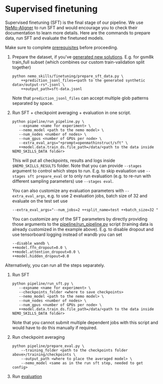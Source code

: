# Supervised finetuning

Supervised finetuning (SFT) is the final stage of our pipeline. We use [NeMo-Aligner](https://github.com/NVIDIA/NeMo-Aligner/)
to run SFT and would encourage you to check their documentation to learn more details.
Here are the commands to prepare data, run SFT and evaluate the finetuned models.

Make sure to complete [prerequisites](/docs/prerequisites.md) before proceeding.

1. Prepare the dataset, if you've [generated new solutions](/docs/synthetic-data-generation.md).
   E.g. for gsm8k train_full subset (which combines our custom train-validation split together)

   ```
   python nemo_skills/finetuning/prepare_sft_data.py \
       ++prediction_jsonl_files=<path to the generated synthetic data>/output-rs*.jsonl \
       ++output_path=sft-data.jsonl
   ```

   Note that `prediction_jsonl_files` can accept multiple glob patterns separated by space.

2. Run SFT + checkpoint averaging + evaluation in one script.

   ```
   python pipeline/run_pipeline.py \
      --expname <name for experiment> \
      --nemo_model <path to the nemo model> \
      --num_nodes <number of nodes> \
      --num_gpus <number of GPUs per node> \
      --extra_eval_args="+prompt=openmathinstruct/sft" \
      ++model.data.train_ds.file_path=/data/<path to the data inside NEMO_SKILLS_DATA folder>
   ```

   This will put all checkpoints, results and logs inside `$NEMO_SKILLS_RESULTS` folder.
   Note that you can provide `--stages` argument to control which steps to run. E.g.
   to skip evaluation use `--stages sft prepare_eval` or to only run evaluation
   (e.g. to re-run with different sampling parameters) use `--stages eval`.

   You can also customize any evaluation parameters with `--extra_eval_args`, e.g.
   to use 2 evaluation jobs, batch size of 32 and evaluate on the test set use

   ```
   --extra_eval_args="--num_jobs=2 ++split_name=test ++batch_size=32 "
   ```

   You can customize any of the SFT parameters by directly providing those
   arguments to the [pipeline/run_pipeline.py](/pipeline/run_pipeline.py) script (training data is already customized
   in the example above). E.g. to disable dropout and use tensorboard logging instead of wandb you can set

   ```
   --disable_wandb \
   ++model.ffn_dropout=0.0 \
   ++model.attention_dropout=0.0 \
   ++model.hidden_dropout=0.0
   ```

Alternatively, you can run all the steps separately.

1. Run SFT

   ```
   python pipeline/run_sft.py \
      --expname <name for experiment> \
      --checkpoints_folder <where to save checkpoints>
      --nemo_model <path to the nemo model> \
      --num_nodes <number of nodes> \
      --num_gpus <number of GPUs per node> \
      ++model.data.train_ds.file_path=/data/<path to the data inside NEMO_SKILLS_DATA folder>
   ```

   Note that you cannot submit multiple dependent jobs with this script and would have to do this manually if required.

2. Run checkpoint averaging

   ```
   python pipeline/prepare_eval.py \
       --training_folder <path to the checkpoints folder above>/training/checkpoints \
       --output_path <where to place the averaged model> \
       --nemo_model <same as in the run sft step, needed to get config>
   ```

3. Run [evaluation](/docs/evaluation.md)
